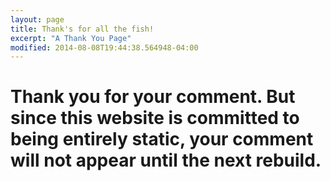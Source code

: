 ```yaml
---
layout: page
title: Thank's for all the fish!
excerpt: "A Thank You Page"
modified: 2014-08-08T19:44:38.564948-04:00
---
```


<h1>Thank you for your comment. But since this website is committed to being entirely static, your comment will not appear until the next rebuild.</h1>